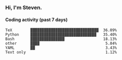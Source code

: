 ### Hi, I'm Steven.

#### Coding activity (past 7 days)
```
TeX        ▓▓▓▓▓▓▓▓▓▓▓▓▓▓▓▓▓▓▓▓▓▓▓▓▓▓▓▓▓▓  36.09%
Python     ▓▓▓▓▓▓▓▓▓▓▓▓▓▓▓▓▓▓▓▓▓▓▓▓▓▓▓▓▓   35.40%
Bash       ▓▓▓▓▓▓▓▓▓▓▓▓▓▓▓                 18.13%
other      ▓▓▓▓                             5.84%
YAML       ▓▓                               3.43%
Text only                                   1.12%
```
